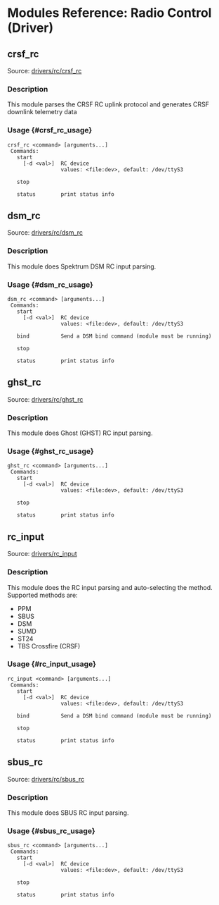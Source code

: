 # Modules Reference: Radio Control (Driver)

## crsf_rc

Source: [drivers/rc/crsf_rc](https://github.com/PX4/PX4-Autopilot/tree/main/src/drivers/rc/crsf_rc)


### Description
This module parses the CRSF RC uplink protocol and generates CRSF downlink telemetry data


### Usage {#crsf_rc_usage}

```
crsf_rc <command> [arguments...]
 Commands:
   start
     [-d <val>]  RC device
                 values: <file:dev>, default: /dev/ttyS3

   stop

   status        print status info
```

## dsm_rc

Source: [drivers/rc/dsm_rc](https://github.com/PX4/PX4-Autopilot/tree/main/src/drivers/rc/dsm_rc)


### Description
This module does Spektrum DSM RC input parsing.


### Usage {#dsm_rc_usage}

```
dsm_rc <command> [arguments...]
 Commands:
   start
     [-d <val>]  RC device
                 values: <file:dev>, default: /dev/ttyS3

   bind          Send a DSM bind command (module must be running)

   stop

   status        print status info
```

## ghst_rc

Source: [drivers/rc/ghst_rc](https://github.com/PX4/PX4-Autopilot/tree/main/src/drivers/rc/ghst_rc)


### Description
This module does Ghost (GHST) RC input parsing.


### Usage {#ghst_rc_usage}

```
ghst_rc <command> [arguments...]
 Commands:
   start
     [-d <val>]  RC device
                 values: <file:dev>, default: /dev/ttyS3

   stop

   status        print status info
```

## rc_input

Source: [drivers/rc_input](https://github.com/PX4/PX4-Autopilot/tree/main/src/drivers/rc_input)


### Description
This module does the RC input parsing and auto-selecting the method. Supported methods are:
- PPM
- SBUS
- DSM
- SUMD
- ST24
- TBS Crossfire (CRSF)


### Usage {#rc_input_usage}

```
rc_input <command> [arguments...]
 Commands:
   start
     [-d <val>]  RC device
                 values: <file:dev>, default: /dev/ttyS3

   bind          Send a DSM bind command (module must be running)

   stop

   status        print status info
```

## sbus_rc

Source: [drivers/rc/sbus_rc](https://github.com/PX4/PX4-Autopilot/tree/main/src/drivers/rc/sbus_rc)


### Description
This module does SBUS RC input parsing.


### Usage {#sbus_rc_usage}

```
sbus_rc <command> [arguments...]
 Commands:
   start
     [-d <val>]  RC device
                 values: <file:dev>, default: /dev/ttyS3

   stop

   status        print status info
```
